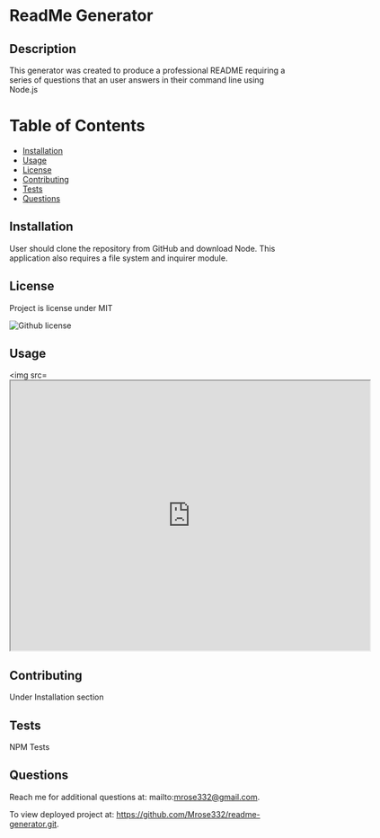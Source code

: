 # ReadMe Generator

## Description
This generator was created to produce a  professional README requiring a series of questions that an user answers in their command line using Node.js

# Table of Contents
 * [Installation](#installation)
 * [Usage](#usage)
 * [License](#license)
 * [Contributing](#contributing)
 * [Tests](#tests)
 * [Questions](#questions)


## Installation
User should clone the repository from GitHub and download Node. This application also requires a file system and inquirer module.

## License
Project is license under MIT

![Github license](http://img.shields.io/badge/license-MIT-blue.svg)

## Usage 
<img src= <iframe src="https://drive.google.com/file/d/1dA8GT382bnQBSb5wNqm1KPk6rOVUHvSB/preview" width="640" height="480"></iframe>

## Contributing 

Under Installation section

## Tests

NPM Tests

## Questions

Reach me for additional questions at: mailto:mrose332@gmail.com.


To view deployed project at: https://github.com/Mrose332/readme-generator.git.



 
  
